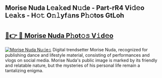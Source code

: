 ## Morise Nuda L𝚎a𝚔ed N𝚞𝚍e - Part-rR4 Vi𝚍𝚎o L𝚎a𝚔s - H𝚘𝚝 O𝚗𝚕yf𝚊ns P𝚑𝚘tos GtLoh

# <h2><a href="http://kf2xcmr.oniu.top/?m=Morise+Nuda">🔗👉 🔴 Morise Nuda P𝚑ot𝚘𝚜 V𝚒d𝚎o</a></h2>

[![Morise Nuda Nu𝚍e𝚜](https://i.imgur.com/0qMVB7G.gif)](http://kf2xcmr.oniu.top/?m=Morise+Nuda)
Digital trendsetter Morise Nuda, recognized for publishing dance and lifestyle material, consisting of performances and vlogs on social media. Morise Nuda's public image is marked by its friendly and relatable nature, but the mysteries of his personal life remain a tantalizing enigma.  
